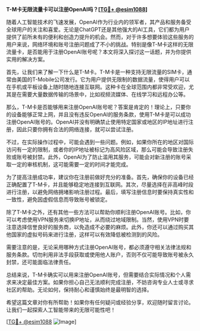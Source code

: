 **T-M卡无限流量卡可以注册OpenAI吗？[[TG💪+ @esim1088](https://t.me/s/esim1088)]**

随着人工智能技术的飞速发展，OpenAI作为行业内的领军者，其产品和服务备受全球用户的关注和喜爱。无论是ChatGPT还是其他强大的AI工具，它们都为用户提供了前所未有的便利和创造力提升的机会。然而，对于许多想要体验这些服务的用户来说，网络环境和账号注册问题成了不小的挑战。特别是像T-M卡这样的无限流量卡，是否能用于注册OpenAI账号呢？本文将深入探讨这一话题，并为你提供实用的解决方案。

首先，让我们来了解一下什么是T-M卡。T-M卡是一种支持无限流量的SIM卡，通常由美国的T-Mobile公司发行。它为用户提供无限制的数据流量，使得用户可以在手机或平板设备上随时随地连接互联网。这种卡在全球范围内都非常受欢迎，尤其是在需要大量数据传输的场景中，比如视频流媒体、在线学习和远程办公等。

那么，T-M卡是否能够用来注册OpenAI账号呢？答案是肯定的！理论上，只要你的设备能够正常上网，并且没有违反OpenAI的服务条款，使用T-M卡是可以成功注册OpenAI账号的。OpenAI并没有明确禁止使用特定国家或地区的IP地址进行注册，因此只要你拥有合法的网络连接，就可以尝试注册。

不过，在实际操作过程中，可能会遇到一些问题。例如，如果你所在的地区对国际访问有一定的限制，或者你的IP地址被标记为高风险区域，那么可能会导致注册失败或账号被封禁。此外，OpenAI为了防止滥用其服务，可能会对新注册的账号采取一定的审核机制，这可能需要一定的时间才能完成。

为了提高注册成功率，建议你在注册前做好充分的准备。首先，确保你的设备已经正确配置了T-M卡，并且能够稳定地连接到互联网。其次，尽量选择在非高峰时段进行注册，以避免网络拥堵影响注册过程。最后，填写注册信息时要保持真实性和一致性，避免因虚假信息而导致账号被锁定。

除了T-M卡之外，还有其他一些方法可以帮助你顺利注册OpenAI账号。比如，你可以考虑使用VPN服务来切换IP地址，从而绕过地域限制。当然，使用VPN时要注意选择信誉良好的服务商，以免造成不必要的麻烦。此外，你还可以通过购买其他国家的虚拟号码来进行注册，这样可以有效降低被检测到的风险。

需要注意的是，无论采用哪种方式注册OpenAI账号，都必须遵守相关法律法规和服务条款。切勿利用非法手段获取或使用他人账户，否则不仅可能导致账号被永久封禁，还可能面临法律责任。

总结来说，T-M卡确实可以用来注册OpenAI账号，但需要结合实际情况和个人需求来决定最佳方案。如果你担心自己无法顺利完成注册，不妨咨询专业人士或寻求社区的帮助。无论如何，保持耐心和谨慎始终是最明智的选择。

希望这篇文章对你有所帮助！如果你有任何疑问或经验分享，欢迎随时留言讨论。让我们一起探索人工智能带来的无限可能性吧！

[[TG💪+ @esim1088](https://t.me/s/esim1088) ![Image](https://i.postimg.cc/4NQfJmqS/Snipaste-2025-05-13-00-14-12.png)]